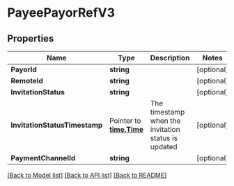# PayeePayorRefV3

## Properties

Name | Type | Description | Notes
------------ | ------------- | ------------- | -------------
**PayorId** | **string** |  | [optional] 
**RemoteId** | **string** |  | [optional] 
**InvitationStatus** | **string** |  | [optional] 
**InvitationStatusTimestamp** | Pointer to [**time.Time**](time.Time.md) | The timestamp when the invitation status is updated | [optional] 
**PaymentChannelId** | **string** |  | [optional] 

[[Back to Model list]](../README.md#documentation-for-models) [[Back to API list]](../README.md#documentation-for-api-endpoints) [[Back to README]](../README.md)


